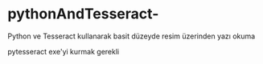 # pythonAndTesseract-
Python ve Tesseract kullanarak basit düzeyde resim üzerinden yazı okuma

pytesseract exe'yi kurmak gerekli
